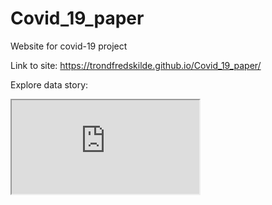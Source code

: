 # Covid_19_paper
Website for covid-19 project

Link to site: https://trondfredskilde.github.io/Covid_19_paper/

Explore data story:

<iframe src="https://trond123fred.herokuapp.com/interactive_map"></iframe>

